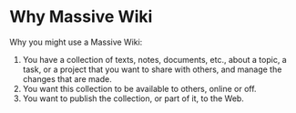 # Why Massive Wiki

Why you might use a Massive Wiki:

1. You have a collection of texts, notes, documents, etc., about a topic, a task, or a project that you want to share with others, and manage the changes that are made.
2. You want this collection to be available to others, online or off.
3. You want to publish the collection, or part of it, to the Web.  

